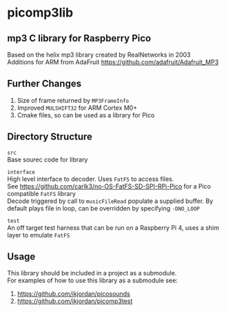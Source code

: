 # picomp3lib
## mp3 C library for Raspberry Pico  
Based on the helix mp3 library created by RealNetworks in 2003    
Additions for ARM from AdaFruit https://github.com/adafruit/Adafruit_MP3  

## Further Changes
1. Size of frame returned by `MP3FrameInfo`
2. Improved `MULSHIFT32` for ARM Cortex M0+
3. Cmake files, so can be used as a library for Pico

## Directory Structure
`src`  
Base sourec code for library  

`interface`  
High level interface to decoder. Uses `FatFS` to access files.  
See https://github.com/carlk3/no-OS-FatFS-SD-SPI-RPi-Pico for a Pico compatible `FatFS` library   
Decode triggered by call to `musicFileRead` populate a supplied buffer. By default plays file in loop, can be overridden by specifying `-DNO_LOOP`  

`test`   
An off target test harness that can be run on a Raspberry Pi 4, uses a shim layer to emulate `FatFS`

## Usage
This library should be included in a project as a submodule.  
For examples of how to use this library as a submodule see:
1. https://github.com/ikjordan/picosounds
2. https://github.com/ikjordan/picomp3test


